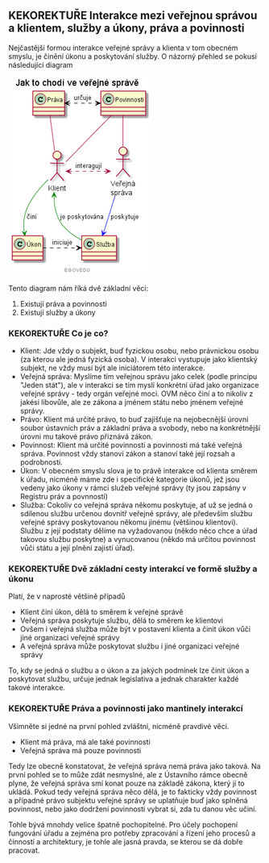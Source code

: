 ## KEKOREKTUŘE Interakce mezi veřejnou správou a klientem, služby a úkony, práva a povinnosti

Nejčastější formou interakce veřejné správy a klienta v tom obecném smyslu, je činění úkonu a poskytování služby. O názorný přehled se pokusí následující diagram

![Diagram Přehled interakcí klienta a VS - služby a úkony](https://github.com/egdilna/egovedu/raw/main/diagramy/Edu/prava-sluzby-klienti-vs.png)

Tento diagram nám říká dvě základní věci:

1. Existují práva a povinnosti
2. Existují služby a úkony


### KEKOREKTUŘE Co je co?

- Klient: Jde vždy o subjekt, buď fyzickou osobu, nebo právnickou osobu (za kterou ale jedná fyzická osoba). V interakci vystupuje jako klientský subjekt, ne vždy musí být ale iniciátorem této interakce.
- Veřejná správa: Myslíme tím veřejnou správu jako celek (podle principu "Jeden stát"), ale v interakci se tím myslí konkrétní úřad jako organizace veřejné správy - tedy orgán veřejné moci. OVM něco činí a to nikoliv z jakési libovůle, ale ze zákona a jménem státu nebo jménem veřejné správy.
- Právo: Klient má určité právo, to buď zajišťuje na nejobecnější úrovni soubor ústavních práv a základní práva a svobody, nebo na konkrétnější úrovni mu takové právo přiznává zákon.
- Povinnost: Klient má určité povinnosti a povinnosti má také veřejná správa. Povinnost vždy stanoví zákon a stanoví také její rozsah a podrobnosti.
- Úkon: V obecném smyslu slova je to právě interakce od klienta směrem k úřadu, nicméně máme zde i specifické kategorie úkonů, jež jsou vedeny jako úkony v rámci služeb veřejné správy (ty jsou zapsány v Registru práv a povnností)
- Služba: Cokoliv co veřejná správa někomu poskytuje, ať už se jedná o sdílenou službu určenou dovnitř veřejné správy, ale především službu veřejné správy poskytovanou někomu jinému (většinou klientovi). Službu z její podstaty dělíme na vyžadovanou (někdo něco chce a úřad takovou službu poskytne) a vynucovanou (někdo má určitou povinnost vůči státu a její plnění zajistí úřad).


### KEKOREKTUŘE Dvě základní cesty interakcí ve formě služby a úkonu

Platí, že v naprosté většině případů

- Klient činí úkon, dělá to směrem k veřejné správě
- Veřejná správa poskytuje službu, dělá to směrem ke klientovi
- Ovšem i veřejná služba může být v postavení klienta a činit úkon vůči jiné organizaci veřejné správy
- A veřejná správa může poskytovat službu i jiné organizaci veřejné správy

To, kdy se jedná o službu a o úkon a za jakých podmínek lze činit úkon a poskytovat službu, určuje jednak legislativa a jednak charakter každé takové interakce.

### KEKOREKTUŘE Práva a povinnosti jako mantinely interakcí

Všimněte si jedné na první pohled zvláštní, nicméně pravdivé věci.

- Klient má práva, má ale také povinnosti
- Veřejná správa má pouze povinnosti

Tedy lze obecně konstatovat, že veřejná správa nemá práva jako taková. Na první pohled se to může zdát nesmyslné, ale z Ústavního rámce obecně plyne, že veřejná správa smí konat pouze na základě zákona, který jí to ukládá. Pokud tedy veřejná správa něco dělá, je to fakticky vždy povinnost a případné právo subjektu veřejné správy se uplatňuje buď jako splněná povinnost, nebo jako dodržení povinnosti vybrat si, zda tu danou věc učiní.

Tohle bývá mnohdy velice špatně pochopitelné. Pro účely pochopení fungování úřadu a zejména pro potřeby zpracování a řízení jeho procesů a činností a architektury, je tohle ale jasná pravda, se kterou se dá dobře pracovat.
